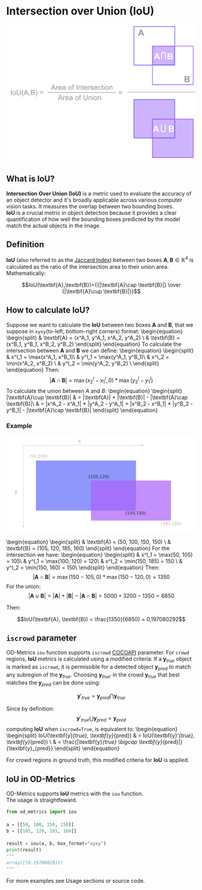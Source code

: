 # Intersection over Union (IoU)

<p align="center">
<img src="../assets/images/iou.png" alt="drawing" width="500"/></p>

## What is IoU?
**Intersection Over Union (IoU)** is a metric used to evaluate the accuracy of an object detector and it's broadly applicable across various computer vision tasks. It measures the overlap between two bounding boxes.<br>
**IoU** is a crucial metric in object detection because it provides a clear quantification of how well the bounding boxes predicted by the model match the actual objects in the image.



## Definition
**IoU** (also referred to as the [Jaccard Index](https://en.wikipedia.org/wiki/Jaccard_index)) between two boxes $\textbf{A}, \textbf{B} \in \mathbb{R}^4$ is calculated as the ratio of the intersection area to their union area.<br>
Mathematically:

$$IoU(\textbf{A},\textbf{B})={{|\textbf{A}\cap \textbf{B}|} \over {|\textbf{A}\cup \textbf{B}|}}$$

## How to calculate IoU?
Suppose we want to calculate the **IoU** between two boxes $\textbf{A}$ and $\textbf{B}$, that we suppose in `xyxy`(to-left, bottom-right corners) format:
\begin{equation}
\begin{split}
& \textbf{A} = (x^A_1, y^A_1, x^A_2, y^A_2) \\
& \textbf{B} = (x^B_1, y^B_1, x^B_2, y^B_2)
\end{split}
\end{equation}
To calculate the intersection between $\textbf{A}$ and $\textbf{B}$ we can define:
\begin{equation}
\begin{split}
& x^I_1 = \max(x^A_1, x^B_1)\\
& y^I_1 = \max(y^A_1, y^B_1)\\
& x^I_2 = \min(x^A_2, x^B_2) \\
& y^I_2 = \min(y^A_2, y^B_2) \\
\end{split}
\end{equation}
Then:
$$ |\textbf{A}\cap \textbf{B}| = \max(x^I_2 - x^I_1, 0) * \max(y^I_2 - y^I_1) $$
To calculate the union between $A$ and $B$:
\begin{equation}
\begin{split}
|\textbf{A}\cup \textbf{B}| & = |\textbf{A}| + |\textbf{B}| - |\textbf{A}\cap \textbf{B}|\\
& = |x^A_2 - x^A_1| * |y^A_2 - y^A_1| + |x^B_2 - x^B_1| * |y^B_2 - y^B_1| - |\textbf{A}\cap \textbf{B}|
\end{split}
\end{equation}

### Example
<p align="center">
<img src="../assets/images/iou_example.png" alt="drawing" width="500"/></p>

\begin{equation}
\begin{split}
& \textbf{A} = (50, 100, 150, 150) \\
& \textbf{B} = (105, 120, 185, 160)
\end{split}
\end{equation}
For the intersection we have:
\begin{equation}
\begin{split}
& x^I_1 = \max(50, 105) = 105\\
& y^I_1 = \max(100, 120) = 120\\
& x^I_2 = \min(150, 185) = 150 \\
& y^I_2 = \min(150, 160) = 150\\
\end{split}
\end{equation}
Then:
$$ |\textbf{A}\cap \textbf{B}| = \max(150 - 105, 0) * \max(150 - 120, 0) = 1350 $$
For the union:
$$ |\textbf{A}\cup \textbf{B}| = |\textbf{A}| + |\textbf{B}| - |\textbf{A}\cap \textbf{B}| = 5000 + 3200 - 1350 = 6850 $$

Then:

$$IoU(\textbf{A}, \textbf{B}) = \frac{1350}{6850} = 0,197080292$$


## `iscrowd` parameter
OD-Metrics `iou` function supports `iscrowd` [COCOAPI](https://github.com/cocodataset/cocoapi) parameter.
For `crowd` regions, **IoU** metrics is calculated using a modified criteria:
If a $\textbf{y}_{true}$ object is marked as `iscrowd`, it is permissible for a detected object $\textbf{y}_{pred}$ to match any subregion of the $\textbf{y}_{true}$. Choosing $\textbf{y}_{true'}$ in the crowd $\textbf{y}_{true}$ that best matches the $\textbf{y}_{pred}$ can be done using:

$$\textbf{y}'_{true} = \textbf{y}_{pred} \bigcap \textbf{y}_{true}$$

Since by definition:
$$ \textbf{y}'_{true} \bigcup \textbf{y}_{pred} = \textbf{y}_{pred}$$
computing **IoU** when `iscrowd=True`, is equivalent to:
\begin{equation}
\begin{split}
IoU(\textbf{y}_{true}, \textbf{y}_{pred}) & = IoU(\textbf{y}'_{true}, \textbf{y}_{pred}) 
       \\ & = \frac{|\textbf{y}_{true} \bigcap \textbf{y}_{pred}|}{\textbf{y}_{pred}}
\end{split}
\end{equation}

For crowd regions in ground truth, this modified criteria for **IoU**
is applied. 


## IoU in OD-Metrics
OD-Metrics supports **IoU** metrics with the `iou` function.<br>
The usage is straightfoward.

```python
from od_metrics import iou

a = [[50, 100, 150, 150]]
b = [[105, 120, 185, 160]]

result = iou(a, b, box_format="xyxy")
print(result)
"""
array([[0.19708029]])
"""
```

For more examples see Usage sections or source code.
